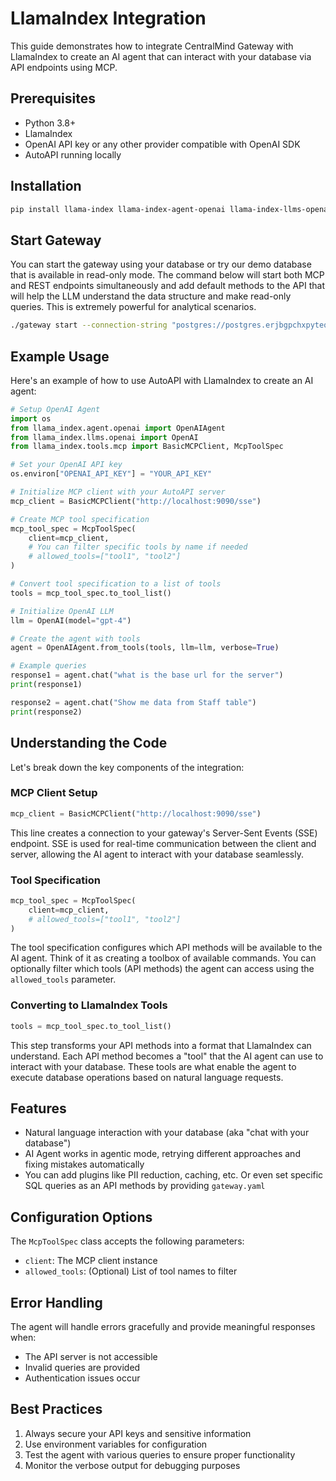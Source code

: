 # LlamaIndex Integration

This guide demonstrates how to integrate CentralMind Gateway with LlamaIndex to create an AI agent that can interact with your database via API endpoints using MCP.

## Prerequisites

- Python 3.8+
- LlamaIndex
- OpenAI API key or any other provider compatible with OpenAI SDK
- AutoAPI running locally

## Installation

```bash
pip install llama-index llama-index-agent-openai llama-index-llms-openai llama-index-tools-mcp
```

## Start Gateway
You can start the gateway using your database or try our demo database that is available in read-only mode. The command below will start both MCP and REST endpoints simultaneously and add default methods to the API that will help the LLM understand the data structure and make read-only queries. This is extremely powerful for analytical scenarios.
```bash
./gateway start --connection-string "postgres://postgres.erjbgpchxpyteqwhxauj:!LHdWKdju8j*MLL@aws-0-eu-central-1.pooler.supabase.com:6543/postgres"
```

## Example Usage

Here's an example of how to use AutoAPI with LlamaIndex to create an AI agent:

```python
# Setup OpenAI Agent
import os
from llama_index.agent.openai import OpenAIAgent
from llama_index.llms.openai import OpenAI
from llama_index.tools.mcp import BasicMCPClient, McpToolSpec

# Set your OpenAI API key
os.environ["OPENAI_API_KEY"] = "YOUR_API_KEY"

# Initialize MCP client with your AutoAPI server
mcp_client = BasicMCPClient("http://localhost:9090/sse")

# Create MCP tool specification
mcp_tool_spec = McpToolSpec(
    client=mcp_client,    
    # You can filter specific tools by name if needed
    # allowed_tools=["tool1", "tool2"]
)

# Convert tool specification to a list of tools
tools = mcp_tool_spec.to_tool_list()

# Initialize OpenAI LLM
llm = OpenAI(model="gpt-4")

# Create the agent with tools
agent = OpenAIAgent.from_tools(tools, llm=llm, verbose=True)

# Example queries
response1 = agent.chat("what is the base url for the server")
print(response1)

response2 = agent.chat("Show me data from Staff table")
print(response2)
```

## Understanding the Code

Let's break down the key components of the integration:

### MCP Client Setup
```python
mcp_client = BasicMCPClient("http://localhost:9090/sse")
```
This line creates a connection to your gateway's Server-Sent Events (SSE) endpoint. SSE is used for real-time communication between the client and server, allowing the AI agent to interact with your database seamlessly.

### Tool Specification
```python
mcp_tool_spec = McpToolSpec(
    client=mcp_client,    
    # allowed_tools=["tool1", "tool2"]
)
```
The tool specification configures which API methods will be available to the AI agent. Think of it as creating a toolbox of available commands. You can optionally filter which tools (API methods) the agent can access using the `allowed_tools` parameter.

### Converting to LlamaIndex Tools
```python
tools = mcp_tool_spec.to_tool_list()
```
This step transforms your API methods into a format that LlamaIndex can understand. Each API method becomes a "tool" that the AI agent can use to interact with your database. These tools are what enable the agent to execute database operations based on natural language requests.

## Features

- Natural language interaction with your database (aka "chat with your database")
- AI Agent works in agentic mode, retrying different approaches and fixing mistakes automatically
- You can add plugins like PII reduction, caching, etc. Or even set specific SQL queries as an API methods by providing `gateway.yaml`

## Configuration Options

The `McpToolSpec` class accepts the following parameters:

- `client`: The MCP client instance
- `allowed_tools`: (Optional) List of tool names to filter

## Error Handling

The agent will handle errors gracefully and provide meaningful responses when:
- The API server is not accessible
- Invalid queries are provided
- Authentication issues occur

## Best Practices

1. Always secure your API keys and sensitive information
2. Use environment variables for configuration
3. Test the agent with various queries to ensure proper functionality
4. Monitor the verbose output for debugging purposes
